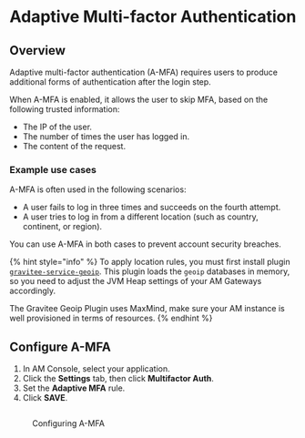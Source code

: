 # Adaptive Multi-factor Authentication

## Overview

Adaptive multi-factor authentication (A-MFA) requires users to produce additional forms of authentication after the login step.

When A-MFA is enabled, it allows the user to skip MFA, based on the following trusted information:

* The IP of the user.
* The number of times the user has logged in.
* The content of the request.

### Example use cases

A-MFA is often used in the following scenarios:

* A user fails to log in three times and succeeds on the fourth attempt.
* A user tries to log in from a different location (such as country, continent, or region).

You can use A-MFA in both cases to prevent account security breaches.

{% hint style="info" %}
To apply location rules, you must first install plugin [`gravitee-service-geoip`](https://download.gravitee.io/#plugins/services/gravitee-service-geoip/). This plugin loads the `geoip` databases in memory, so you need to adjust the JVM Heap settings of your AM Gateways accordingly.

The Gravitee Geoip Plugin uses MaxMind, make sure your AM instance is well provisioned in terms of resources.
{% endhint %}

## Configure A-MFA

1. In AM Console, select your application.
2. Click the **Settings** tab, then click **Multifactor Auth**.
3. Set the **Adaptive MFA** rule.
4. Click **SAVE**.

<figure><img src="https://docs.gravitee.io/images/am/current/graviteeio-am-userguide-mfa-adaptive-mfa-rule.png" alt=""><figcaption><p>Configuring A-MFA</p></figcaption></figure>

